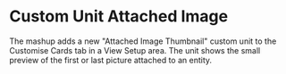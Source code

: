 # Custom Unit Attached Image

The mashup adds a new "Attached Image Thumbnail" custom unit to the Customise Cards tab in a View Setup area. The unit shows the small preview of the first or last picture attached to an entity.
